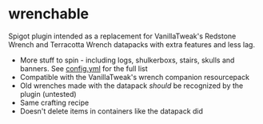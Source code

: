 # wrenchable

Spigot plugin intended as a replacement for VanillaTweak's Redstone Wrench and Terracotta Wrench datapacks with extra features and less lag.

* More stuff to spin - including logs, shulkerboxs, stairs, skulls and banners. See [config.yml](src/main/resources/config.yml) for the full list
* Compatible with the VanillaTweak's wrench companion resourcepack
* Old wrenches made with the datapack *should* be recognized by the plugin (untested)
* Same crafting recipe
* Doesn't delete items in containers like the datapack did
